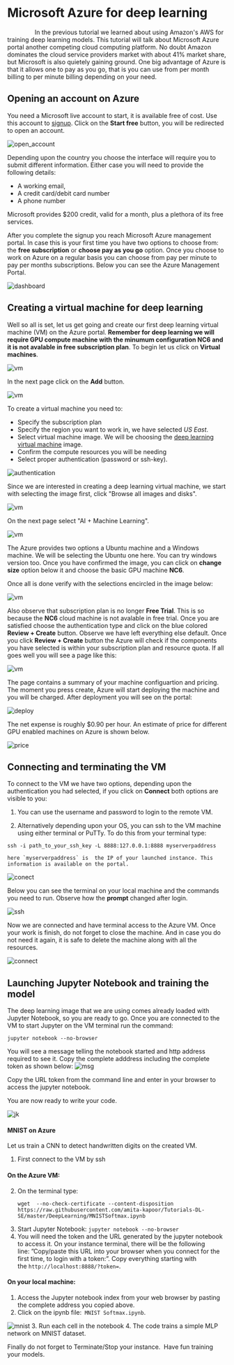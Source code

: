 # Microsoft Azure for deep learning
                
In the previous tutorial we learned about using Amazon's AWS for training deep learning models. This tutorial will talk about Microsoft Azure portal another competing cloud computing platform. No doubt Amazon dominates the cloud service providers market with about 41% market share, but Microsoft is also quietely gaining ground. One big advantage of Azure is that it allows one to pay as you go, that is you can use from per month billing to per minute billing depending on your need.

## Opening an account on Azure

You need a Microsoft live account to start, it is available free of cost. Use this account to [signup](https://azure.microsoft.com/en-in/free/services/virtual-machines/). Click on the **Start free** button, you will be redirected to open an account.

![open_account](images/start.png)

Depending upon the country you choose the interface will require you to submit different information.
Either case you will need to provide the following details:

*	A working email, 
*	A credit card/debit card number
* 	A phone number

Microsoft provides \$200 credit, valid for a month, plus a plethora of its free services. 

After you complete the signup you reach Microsoft Azure management portal. In case this is your first time you have two options to choose from: the **free subscription** or **choose pay as you go** option. Once you choose to work on Azure on a regular basis you can choose from pay per minute to pay per months subscriptions. Below you can see the Azure Management Portal.

![dashboard](images/dashboard.png)

## Creating a virtual machine for deep learning

Well so all is set, let us get going and create our first deep learning virtual machine (VM) on the Azure portal. **Remember for deep learning we will require GPU compute machine with the minumum configuration NC6 and it is not avalable in free subscription plan**. 
To begin let us click on **Virtual machines**. 

![vm](images/vm.png)

In the next page click on the **Add** button.

![vm](images/vm2.png)

To create a virtual machine you need to:
* Specify the subscription plan
* Specify the region you want to work in, we have selected *US East*.
* Select virtual machine image. We will be choosing the [deep learning virtual machine](https://azuremarketplace.microsoft.com/en-au/marketplace/apps/microsoft-ads.dsvm-deep-learning) image.
* Confirm the compute resources you will be needing
* Select proper authentication (password or ssh-key).

![authentication](images/authentication.png)

Since we are interested in creating a deep learning virtual machine, we start with selecting the image first, click "Browse all images and disks". 
 
![vm](images/vm3.png)

On the next page select "AI + Machine Learning".

![vm](images/vm4.png)

The Azure provides two options a Ubuntu machine and a Windows machine. We will be selecting the Ubuntu one here. You can try windows version too. Once you have confirmed the image, you can click on **change size** option below it and choose the basic GPU machine **NC6**. 

Once all is done verify with the selections encircled in the image below:

![vm](images/vm5.png)


Also observe that subscription plan is no longer **Free Trial**. This is so because the **NC6** cloud machine is not avalable in free trial. Once you are satisfied choose the authentication type and click on the blue colored **Review + Create** button. Observe we have left everything else default. Once you click **Review + Create** button the Azure will check if the components you have selected is within your subscription plan and resource quota. If all goes well you will see a page like this:

![vm](images/create.png)

The page contains a summary of your machine configuartion and pricing. The moment you press create, Azure will start deploying the machine and you will be charged. After deployment you will see on the portal:

![deploy](images/deploy.png)

The net expense is roughly $0.90 per hour. An estimate of price for different GPU enabled machines on Azure is shown below.

![price](images/pricing.png)

## Connecting and terminating the VM

To connect to the VM we have two options, depending upon the authentication you had selected, if you click on **Connect** both options are visible to you:
1.	You can use the username and password to login to the remote VM. 
    
2.	Alternatively depending upon your OS, you can ssh to the VM machine using either terminal or PuTTy. To do this from your terminal type:
   ```
   ssh -i path_to_your_ssh_key -L 8888:127.0.0.1:8888 myserverpaddress
   ```
    here `myserverpaddress` is  the IP of your launched instance. This information is available on the portal. 

![conect](images/connect.png)
    
Below you can see the terminal on your local machine and the commands you need to run. Observe how the **prompt** changed after login.
    
![ssh](images/login.png)


Now we are connected and have terminal access to the Azure VM. Once your work is finish, do not forget to close the machine.  And in case you do not need it again, it is safe to delete the machine along with all the resources.

![connect](images/stop.png)

 
## Launching Jupyter Notebook and training the model 

The deep learning image that we are using comes already loaded with Jupyter Notebook, so you are ready to go. Once you are connected to the VM to start Jupyter on the VM terminal run the command:

```
jupyter notebook --no-browser
```

You will see a message telling the notebook started and http address required to see it. Copy the complete adddress including the complete token as shown below:
![msg](images/msg.png)


Copy the URL token from the command line and enter in your browser to access the jupyter notebook. 

You are now ready to write your code. 

![jk](images/jk.png)

#### MNIST on Azure

Let us train a CNN to detect handwritten digits on the created VM.

1. First connect to the VM by ssh

#### On the Azure VM:

2.	On the terminal type: 
    ```
    wget  --no-check-certificate --content-disposition https://raw.githubusercontent.com/amita-kapoor/Tutorials-DL-SE/master/DeepLearning/MNISTSoftmax.ipynb
    ```
3.	Start Jupyter Notebook: `jupyter notebook --no-browser`
4.	You will need the token and the URL generated by the jupyter notebook to access it. On your instance terminal, there will be the following line: ”Copy/paste this URL into your browser when you connect for the first time, to login with a token:”. Copy everything starting with the `http://localhost:8888/?token=`.

#### On your local machine:
1.	Access the Jupyter notebook index from your web browser by pasting the complete address you copied above. 
2.	Click on the ipynb file:` MNIST Softmax.ipynb`.

   ![mnist](images/mnist.png)
3.	Run each cell in the notebook
4.	The code trains a simple MLP network on MNIST dataset. 

Finally do not forget to Terminate/Stop your instance.  Have fun training your models. 


